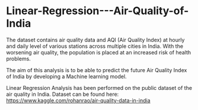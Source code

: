 # Linear-Regression---Air-Quality-of-India

The dataset contains air quality data and AQI (Air Quality Index) at hourly and daily level of various stations across multiple cities in India.
With the worsening air quality, the population is placed at an increased risk of health problems. 

The aim of this analysis is to be able to predict the future Air Quality Index of India by developing a Machine learning model.

Linear Regression Analysis has been performed on the public dataset of the air quality in India. Dataset can be found here: https://www.kaggle.com/rohanrao/air-quality-data-in-india
